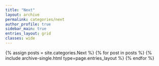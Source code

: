 ```yaml
---
title: "Next"
layout: archive
permalink: categories/next
author_profile: true
sidebar_main: true
entries_layout: grid
classes: wide
---
```


{% assign posts = site.categories.Next %} {% for post in posts %} {% include archive-single.html type=page.entries_layout
%} {% endfor %}
